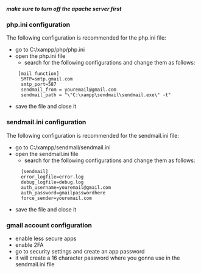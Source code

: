 ***make sure to turn off the apache server first***
### php.ini configuration

The following configuration is recommended for the php.ini file:
 
  - go to C:/xampp/php/php.ini
  - open the php.ini file
    - search for the following configurations and change them as follows:
     ```
      [mail function]
       SMTP=smtp.gmail.com
       smtp_port=587
       sendmail_from = youremail@gmail.com
       sendmail_path = "\"C:\xampp\sendmail\sendmail.exe\" -t"
     ```
 - save the file and close it

### sendmail.ini configuration
 The following configuration is recommended for the sendmail.ini file:
 
  - go to C:/xampp/sendmail/sendmail.ini
  - open the sendmail.ini file
    - search for the following configurations and change them as follows:
     ```
       [sendmail]
       error_logfile=error.log
       debug_logfile=debug.log
       auth_username=youremail@gmail.com
       auth_password=gmailpasswordhere
       force_sender=youremail.com
    ```
   - save the file and close it

### gmail account configuration

 - enable less secure apps
 - enable 2FA
 - go to security settings and create an app password
 - it will create a 16 character password where you gonna use in the sendmail.ini file

